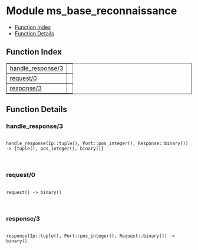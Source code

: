 

# Module ms_base_reconnaissance #
* [Function Index](#index)
* [Function Details](#functions)

<a name="index"></a>

## Function Index ##


<table width="100%" border="1" cellspacing="0" cellpadding="2" summary="function index"><tr><td valign="top"><a href="#handle_response-3">handle_response/3</a></td><td></td></tr><tr><td valign="top"><a href="#request-0">request/0</a></td><td></td></tr><tr><td valign="top"><a href="#response-3">response/3</a></td><td></td></tr></table>


<a name="functions"></a>

## Function Details ##

<a name="handle_response-3"></a>

### handle_response/3 ###

<pre><code>
handle_response(Ip::tuple(), Port::pos_integer(), Response::binary()) -&gt; {tuple(), pos_integer(), binary()}
</code></pre>
<br />

<a name="request-0"></a>

### request/0 ###

<pre><code>
request() -&gt; binary()
</code></pre>
<br />

<a name="response-3"></a>

### response/3 ###

<pre><code>
response(Ip::tuple(), Port::pos_integer(), Request::binary()) -&gt; binary()
</code></pre>
<br />

